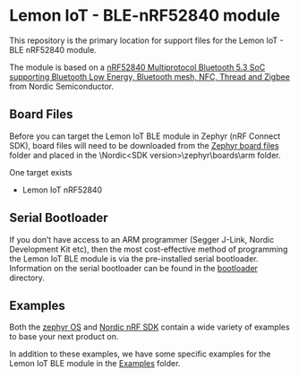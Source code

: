 # Lemon IoT - BLE-nRF52840 module
This repository is the primary location for support files for the Lemon IoT - BLE nRF52840 module. 

The module is based on a [nRF52840 Multiprotocol Bluetooth 5.3 SoC supporting Bluetooth Low Energy, Bluetooth mesh, NFC, Thread and Zigbee](https://www.nordicsemi.com/products/nrf52840) from Nordic Semiconductor.

## Board Files

Before you can target the Lemon IoT BLE module in Zephyr (nRF Connect SDK), board files will need to be downloaded from the [Zephyr board files](https://github.com/aaron-mohtar-co/Lemon-IoT-BLE-nRF52840/tree/main/Zephyr%20board%20files/arm) folder and placed in the \Nordic\<SDK version>\zephyr\boards\arm folder.

One target exists
* Lemon IoT nRF52840

## Serial Bootloader

If you don’t have access to an ARM programmer (Segger J-Link, Nordic Development Kit etc), then the most cost-effective method of programming the Lemon IoT BLE module is via the pre-installed serial bootloader. Information on the serial bootloader can be found in the [bootloader](https://github.com/aaron-mohtar-co/Lemon-IoT-BLE-nRF52840/tree/main/Bootloader) directory.

## Examples

Both the [zephyr OS](https://github.com/zephyrproject-rtos/zephyr/tree/main/samples) and [Nordic nRF SDK](https://github.com/nrfconnect/sdk-nrf/tree/main/samples) contain a wide variety of examples to base your next product on. 

In addition to these examples, we have some specific examples for the Lemon IoT BLE module in the [Examples](https://github.com/aaron-mohtar-co/Lemon-IoT-BLE-nRF52840/tree/main/Examples) folder.
